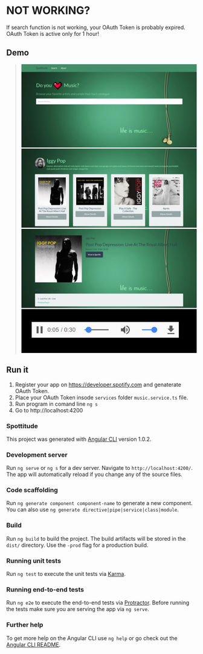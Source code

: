 # NOT WORKING?

If search function is not working, your OAuth Token is probably expired. OAuth Token is active only for 1 hour!

## Demo

>![sapttitude](https://github.com/ignasgri/AngularTwoSpottitude/blob/master/src/assets/images/spot.JPG)
>![artist](https://github.com/ignasgri/AngularTwoSpottitude/blob/master/src/assets/images/iggy.JPG)
>![album](https://github.com/ignasgri/AngularTwoSpottitude/blob/master/src/assets/images/album.JPG)
>![play](https://github.com/ignasgri/AngularTwoSpottitude/blob/master/src/assets/images/play.JPG)

## Run it

1. Register your app on https://developer.spotify.com and genaterate OAuth Token.
2. Place your OAuth Token insode `services` folder `music.service.ts` file.
3. Run program in comand line `ng s`
4. Go to http://localhost:4200  

### Spottitude

This project was generated with [Angular CLI](https://github.com/angular/angular-cli) version 1.0.2.

### Development server

Run `ng serve` or `ng s` for a dev server. Navigate to `http://localhost:4200/`. The app will automatically reload if you change any of the source files.

### Code scaffolding

Run `ng generate component component-name` to generate a new component. You can also use `ng generate directive|pipe|service|class|module`.

### Build

Run `ng build` to build the project. The build artifacts will be stored in the `dist/` directory. Use the `-prod` flag for a production build.

### Running unit tests

Run `ng test` to execute the unit tests via [Karma](https://karma-runner.github.io).

### Running end-to-end tests

Run `ng e2e` to execute the end-to-end tests via [Protractor](http://www.protractortest.org/).
Before running the tests make sure you are serving the app via `ng serve`.

### Further help

To get more help on the Angular CLI use `ng help` or go check out the [Angular CLI README](https://github.com/angular/angular-cli/blob/master/README.md).


